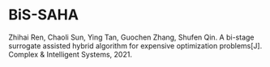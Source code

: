 # BiS-SAHA
Zhihai Ren, Chaoli Sun, Ying Tan, Guochen Zhang, Shufen Qin. A bi-stage surrogate assisted hybrid algorithm for expensive optimization problems[J]. Complex & Intelligent Systems, 2021.

